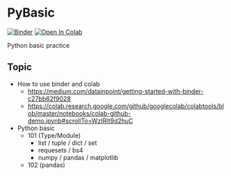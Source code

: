 # PyBasic
[![Binder](https://mybinder.org/badge_logo.svg)](https://mybinder.org/v2/gh/brookliu888/PyBasic/main)
[![Open In Colab](https://colab.research.google.com/assets/colab-badge.svg)](http://colab.research.google.com/github/brookliu888/PyBasic/)


Python basic practice

## Topic
* How to use binder and colab
    * https://medium.com/datainpoint/getting-started-with-binder-c27bb62f9028
    * https://colab.research.google.com/github/googlecolab/colabtools/blob/master/notebooks/colab-github-demo.ipynb#scrollTo=WzIRIt9d2huC
* Python basic
    * 101 (Type/Module) 
        * list / tuple / dict / set
        * requesets / bs4
        * numpy / pandas / matplotlib
    * 102 (pandas)
    